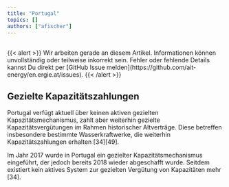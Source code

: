 ```yaml
---
title: "Portugal"
topics: []
authors: ["afischer"]
---
```


<br>
{{< alert >}}
Wir arbeiten gerade an diesem Artikel. Informationen können unvollständig oder teilweise inkorrekt sein. Fehler oder fehlende Details kannst Du direkt per [GitHub Issue melden](https://github.com/ait-energy/en.ergie.at/issues).
{{< /alert >}}

## Gezielte Kapazitätszahlungen

Portugal verfügt aktuell über keinen aktiven gezielten Kapazitätsmechanismus, zahlt aber weiterhin gezielte Kapazitätsvergütungen im Rahmen historischer Altverträge. Diese betreffen insbesondere bestimmte Wasserkraftwerke, die weiterhin Kapazitätszahlungen erhalten [34][49].

Im Jahr 2017 wurde in Portugal ein gezielter Kapazitätsmechanismus eingeführt, der jedoch bereits 2018 wieder abgeschafft wurde. Seitdem existiert kein aktives System zur gezielten Vergütung von Kapazitäten mehr [34].
